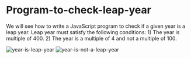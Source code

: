 # Program-to-check-leap-year
We will see how to write a JavaScript program to check if a given year is a leap year. Leap year must satisfy the following conditions:  1) The year is multiple of 400. 2) The year is a multiple of 4 and not a multiple of 100.

![year-is-leap-year](https://github.com/adibmansuri511/Program-to-check-leap-year/assets/135020831/409ea9c4-7ff5-4462-96b8-3f8b67e69beb)
![year-is-not-a-leap-year](https://github.com/adibmansuri511/Program-to-check-leap-year/assets/135020831/ff7e6145-71e5-4639-9391-f596fbd5aa39)
